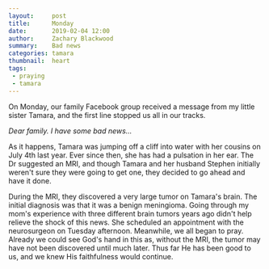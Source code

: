 ```yaml
---
layout:     post
title:      Monday
date:       2019-02-04 12:00
author:     Zachary Blackwood
summary:    Bad news
categories: tamara
thumbnail:  heart
tags:
 - praying
 - tamara 
---
```


On Monday, our family Facebook group received a message from my little sister Tamara, and the first line stopped us all in our tracks.

*Dear family. I have some bad news...*

As it happens, Tamara was jumping off a cliff into water with her cousins on July 4th last year. Ever since then, she has had a pulsation in her ear. The Dr suggested an MRI, and though Tamara and her husband Stephen initially weren't sure they were going to get one, they decided to go ahead and have it done. 

During the MRI, they discovered a very large tumor on Tamara's brain. The initial diagnosis was that it was a benign meningioma. Going through my mom's experience with three different brain tumors years ago didn't help relieve the shock of this news. She scheduled an appointment with the neurosurgeon on Tuesday afternoon. Meanwhile, we all began to pray. Already we could see God's hand in this as, without the MRI, the tumor may have not been discovered until much later. Thus far He has been good to us, and we knew His faithfulness would continue.
